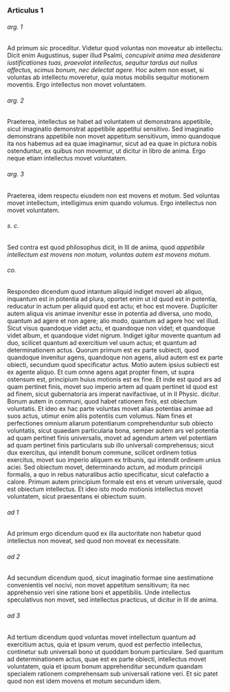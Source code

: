 ### Articulus 1

###### arg. 1
Ad primum sic proceditur. Videtur quod voluntas non moveatur ab intellectu. Dicit enim Augustinus, super illud Psalmi, *concupivit anima mea desiderare iustificationes tuas, praevolat intellectus, sequitur tardus aut nullus affectus, scimus bonum, nec delectat agere*. Hoc autem non esset, si voluntas ab intellectu moveretur, quia motus mobilis sequitur motionem moventis. Ergo intellectus non movet voluntatem.

###### arg. 2
Praeterea, intellectus se habet ad voluntatem ut demonstrans appetibile, sicut imaginatio demonstrat appetibile appetitui sensitivo. Sed imaginatio demonstrans appetibile non movet appetitum sensitivum, immo quandoque ita nos habemus ad ea quae imaginamur, sicut ad ea quae in pictura nobis ostenduntur, ex quibus non movemur, ut dicitur in libro de anima. Ergo neque etiam intellectus movet voluntatem.

###### arg. 3
Praeterea, idem respectu eiusdem non est movens et motum. Sed voluntas movet intellectum, intelligimus enim quando volumus. Ergo intellectus non movet voluntatem.

###### s. c.
Sed contra est quod philosophus dicit, in III de anima, quod *appetibile intellectum est movens non motum, voluntas autem est movens motum*.

###### co.
Respondeo dicendum quod intantum aliquid indiget moveri ab aliquo, inquantum est in potentia ad plura, oportet enim ut id quod est in potentia, reducatur in actum per aliquid quod est actu; et hoc est movere. Dupliciter autem aliqua vis animae invenitur esse in potentia ad diversa, uno modo, quantum ad agere et non agere; alio modo, quantum ad agere hoc vel illud. Sicut visus quandoque videt actu, et quandoque non videt; et quandoque videt album, et quandoque videt nigrum. Indiget igitur movente quantum ad duo, scilicet quantum ad exercitium vel usum actus; et quantum ad determinationem actus. Quorum primum est ex parte subiecti, quod quandoque invenitur agens, quandoque non agens, aliud autem est ex parte obiecti, secundum quod specificatur actus. Motio autem ipsius subiecti est ex agente aliquo. Et cum omne agens agat propter finem, ut supra ostensum est, principium huius motionis est ex fine. Et inde est quod ars ad quam pertinet finis, movet suo imperio artem ad quam pertinet id quod est ad finem, sicut gubernatoria ars imperat navifactivae, ut in II Physic. dicitur. Bonum autem in communi, quod habet rationem finis, est obiectum voluntatis. Et ideo ex hac parte voluntas movet alias potentias animae ad suos actus, utimur enim aliis potentiis cum volumus. Nam fines et perfectiones omnium aliarum potentiarum comprehenduntur sub obiecto voluntatis, sicut quaedam particularia bona, semper autem ars vel potentia ad quam pertinet finis universalis, movet ad agendum artem vel potentiam ad quam pertinet finis particularis sub illo universali comprehensus; sicut dux exercitus, qui intendit bonum commune, scilicet ordinem totius exercitus, movet suo imperio aliquem ex tribunis, qui intendit ordinem unius aciei. Sed obiectum movet, determinando actum, ad modum principii formalis, a quo in rebus naturalibus actio specificatur, sicut calefactio a calore. Primum autem principium formale est ens et verum universale, quod est obiectum intellectus. Et ideo isto modo motionis intellectus movet voluntatem, sicut praesentans ei obiectum suum.

###### ad 1
Ad primum ergo dicendum quod ex illa auctoritate non habetur quod intellectus non moveat, sed quod non moveat ex necessitate.

###### ad 2
Ad secundum dicendum quod, sicut imaginatio formae sine aestimatione convenientis vel nocivi, non movet appetitum sensitivum; ita nec apprehensio veri sine ratione boni et appetibilis. Unde intellectus speculativus non movet, sed intellectus practicus, ut dicitur in III de anima.

###### ad 3
Ad tertium dicendum quod voluntas movet intellectum quantum ad exercitium actus, quia et ipsum verum, quod est perfectio intellectus, continetur sub universali bono ut quoddam bonum particulare. Sed quantum ad determinationem actus, quae est ex parte obiecti, intellectus movet voluntatem, quia et ipsum bonum apprehenditur secundum quandam specialem rationem comprehensam sub universali ratione veri. Et sic patet quod non est idem movens et motum secundum idem.

